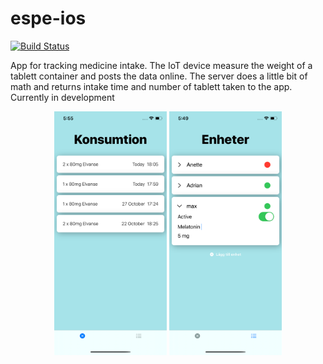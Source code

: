 # espe-ios
[![Build Status](https://travis-ci.org/adrlud/espe-ios.svg?branch=master)](https://travis-ci.org/adrlud/espe-ios)

App for tracking medicine intake. The IoT device measure the weight of a tablett container and posts the data online.
The server does a little bit of math and returns intake time and number of tablett taken to the app.
Currently in development
<p align="center">
  <img src="EspeIOS/Assets.xcassets/screenshotMain.imageset/screenshotMain.png" width="180">
  <img src="EspeIOS/Assets.xcassets/ScreenshotDevices.imageset/ScreenshotDevices.png" width="180">
</p>

